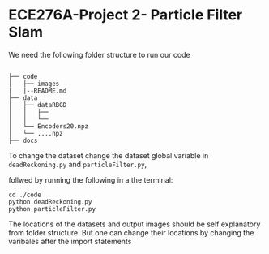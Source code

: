 # ECE276A-Project 2- Particle Filter Slam

We need the following folder structure to run our code
```

├── code
│   ├── images
|   |--README.md
├── data
│   ├── dataRBGD
│   │   ├── 
│   │   └── 
│   └── Encoders20.npz
│   └── ....npz
├── docs
```
To change the dataset change the dataset global variable in `deadReckoning.py` and `particleFilter.py`,

follwed by running the following in a the terminal:


```
cd ./code
python deadReckoning.py
python particleFilter.py

```

The locations of the datasets and output images should be self explanatory from folder structure. But one can change their locations by changing the varibales after the import statements
